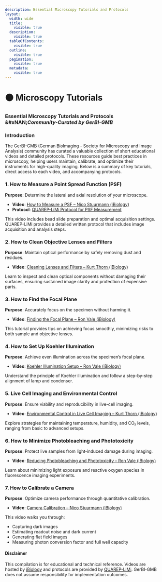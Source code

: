 ```yaml
---
description: Essential Microscopy Tutorials and Protocols
layout:
  width: wide
  title:
    visible: true
  description:
    visible: true
  tableOfContents:
    visible: true
  outline:
    visible: true
  pagination:
    visible: true
  metadata:
    visible: true
---
```


# 🟤 Microscopy Tutorials

### **Essential Microscopy Tutorials and Protocols** &#xNAN;_&#x43;ommunity-Curated by GerBI-GMB_

### Introduction

The GerBI-GMB (German BioImaging - Society for Microscopy and Image Analysis) community has curated a valuable collection of short educational videos and detailed protocols. These resources guide best practices in microscopy, helping users maintain, calibrate, and optimize their instruments for high-quality imaging. Below is a summary of key tutorials, direct access to each video, and accompanying protocols.

### 1. **How to Measure a Point Spread Function (PSF)**

**Purpose**: Determine the lateral and axial resolution of your microscope.

* **Video**: [How to Measure a PSF – Nico Stuurmann (iBiology)](https://www.ibiology.org/techniques/point-spread-function/)
* **Protocol**: [QUAREP-LiMi Protocol for PSF Measurement](https://quarep.org/protocols/psf/)

This video includes bead slide preparation and optimal acquisition settings. QUAREP-LiMi provides a detailed written protocol that includes image acquisition and analysis steps.

### 2. **How to Clean Objective Lenses and Filters**

**Purpose**: Maintain optical performance by safely removing dust and residues.

* **Video**: [Cleaning Lenses and Filters – Kurt Thorn (iBiology)](https://www.ibiology.org/techniques/cleaning-microscope-objectives/)

Learn to inspect and clean optical components without damaging their surfaces, ensuring sustained image clarity and protection of expensive parts.

### 3. **How to Find the Focal Plane**

**Purpose**: Accurately focus on the specimen without harming it.

* **Video**: [Finding the Focal Plane – Ron Vale (iBiology)](https://www.ibiology.org/techniques/finding-focal-plane/)

This tutorial provides tips on achieving focus smoothly, minimizing risks to both sample and objective lenses.

### 4. **How to Set Up Koehler Illumination**

**Purpose**: Achieve even illumination across the specimen’s focal plane.

* **Video**: [Koehler Illumination Setup – Ron Vale (iBiology)](https://www.ibiology.org/techniques/koehler-illumination/)

Understand the principle of Koehler illumination and follow a step-by-step alignment of lamp and condenser.

### 5. **Live Cell Imaging and Environmental Control**

**Purpose**: Ensure viability and reproducibility in live-cell imaging.

* **Video**: [Environmental Control in Live Cell Imaging – Kurt Thorn (iBiology)](https://www.ibiology.org/techniques/environmental-control/)

Explore strategies for maintaining temperature, humidity, and CO₂ levels, ranging from basic to advanced setups.

### 6. **How to Minimize Photobleaching and Phototoxicity**

**Purpose**: Protect live samples from light-induced damage during imaging.

* **Video**: [Reducing Photobleaching and Phototoxicity – Ron Vale (iBiology)](https://www.ibiology.org/techniques/photobleaching-phototoxicity/)

Learn about minimizing light exposure and reactive oxygen species in fluorescence imaging experiments.

### 7. **How to Calibrate a Camera**

**Purpose**: Optimize camera performance through quantitative calibration.

* **Video**: [Camera Calibration – Nico Stuurmann (iBiology)](https://www.ibiology.org/techniques/camera-calibration/)

This video walks you through:

* Capturing dark images
* Estimating readout noise and dark current
* Generating flat field images
* Measuring photon conversion factor and full well capacity

#### Disclaimer

This compilation is for educational and technical reference. Videos are hosted by [iBiology](https://www.ibiology.org/) and protocols are provided by [QUAREP-LiMi](https://quarep.org/). GerBI-GMB does not assume responsibility for implementation outcomes.

